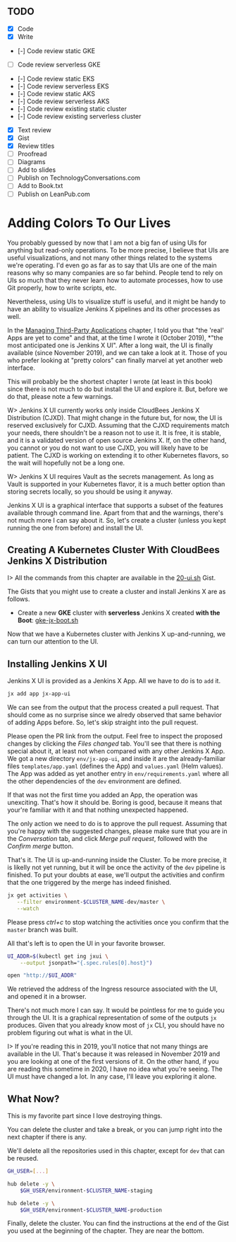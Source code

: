 ## TODO

- [X] Code
- [X] Write
- [-] Code review static GKE
- [ ] Code review serverless GKE
- [-] Code review static EKS
- [-] Code review serverless EKS
- [-] Code review static AKS
- [-] Code review serverless AKS
- [-] Code review existing static cluster
- [-] Code review existing serverless cluster
- [X] Text review
- [X] Gist
- [X] Review titles
- [ ] Proofread
- [ ] Diagrams
- [ ] Add to slides
- [ ] Publish on TechnologyConversations.com
- [ ] Add to Book.txt
- [ ] Publish on LeanPub.com 

# Adding Colors To Our Lives

You probably guessed by now that I am not a big fan of using UIs for anything but read-only operations. To be more precise, I believe that UIs are useful visualizations, and not many other things related to the systems we're operating. I'd even go as far as to say that UIs are one of the main reasons why so many companies are so far behind. People tend to rely on UIs so much that they never learn how to automate processes, how to use Git properly, how to write scripts, etc.

Nevertheless, using UIs to visualize stuff is useful, and it might be handy to have an ability to visualize Jenkins X pipelines and its other processes as well.

In the [Managing Third-Party Applications](#apps) chapter, I told you that "the 'real' Apps are yet to come" and that, at the time I wrote it (October 2019), *"the most anticipated one is Jenkins X UI". After a long wait, the UI is finally available (since November 2019), and we can take a look at it. Those of you who prefer looking at "pretty colors" can finally marvel at yet another web interface.

This will probably be the shortest chapter I wrote (at least in this book) since there is not much to do but install the UI and explore it. But, before we do that, please note a few warnings.

W> Jenkins X UI currently works only inside CloudBees Jenkins X Distribution (CJXD). That might change in the future but, for now, the UI is reserved exclusively for CJXD. Assuming that the CJXD requirements match your needs, there shouldn't be a reason not to use it. It is free, it is stable, and it is a validated version of open source Jenkins X. If, on the other hand, you cannot or you do not want to use CJXD, you will likely have to be patient. The CJXD is working on extending it to other Kubernetes flavors, so the wait will hopefully not be a long one.

W> Jenkins X UI requires Vault as the secrets management. As long as Vault is supported in your Kubernetes flavor, it is a much better option than storing secrets locally, so you should be using it anyway.

Jenkins X UI is a graphical interface that supports a subset of the features available through command line. Apart from that and the warnings, there's not much more I can say about it. So, let's create a cluster (unless you kept running the one from before) and install the UI.

## Creating A Kubernetes Cluster With CloudBees Jenkins X Distribution

I> All the commands from this chapter are available in the [20-ui.sh](https://gist.github.com/95fb4ff85cbc1327a2dbad4bd13c7fb7) Gist.

The Gists that you might use to create a cluster and install Jenkins X are as follows.

* Create a new **GKE** cluster with **serverless** Jenkins X created **with the Boot**: [gke-jx-boot.sh](https://gist.github.com/1eff2069aa68c4aee29c35b94dd9467f)

Now that we have a Kubernetes cluster with Jenkins X up-and-running, we can turn our attention to the UI.

## Installing Jenkins X UI

Jenkins X UI is provided as a Jenkins X App. All we have to do is to `add` it.

```bash
jx add app jx-app-ui
```

We can see from the output that the process created a pull request. That should come as no surprise since we alredy observed that same behavior of adding Apps before. So, let's skip straight into the pull request.

Please open the PR link from the output. Feel free to inspect the proposed changes by clicking the *Files changed* tab. You'll see that there is nothing special about it, at least not when compared with any other Jenkins X App. We got a new directory `env/jx-app-ui`, and inside it are the already-familiar files `templates/app.yaml` (defines the App) and `values.yaml` (Helm values). The App was added as yet another entry in `env/requirements.yaml` where all the other dependencies of the `dev` environment are defined.

If that was not the first time you added an App, the operation was unexciting. That's how it should be. Boring is good, because it means that your're familiar with it and that nothing unexpected happened.

The only action we need to do is to approve the pull request. Assuming that you're happy with the suggested changes, please make sure that you are in the *Conversation* tab, and click *Merge pull request*, followed with the *Confirm merge* button.

That's it. The UI is up-and-running inside the Cluster. To be more precise, it is likelly not yet running, but it will be once the activity of the `dev` pipeline is finished. To put your doubts at ease, we'll output the activities and confirm that the one triggered by the merge has indeed finished.

 ```bash
jx get activities \
    --filter environment-$CLUSTER_NAME-dev/master \
    --watch
```

Please press *ctrl+c* to stop watching the activities once you confirm that the `master` branch was built.

All that's left is to open the UI in your favorite browser.

```bash
UI_ADDR=$(kubectl get ing jxui \
    --output jsonpath="{.spec.rules[0].host}")

open "http://$UI_ADDR"
```

We retrieved the address of the Ingress resource associated with the UI, and opened it in a browser.

There's not much more I can say. It would be pointless for me to guide you through the UI. It is a graphical representation of some of the outputs `jx` produces. Given that you already know most of `jx` CLI, you should have no problem figuring out what is what in the UI.

I> If you're reading this in 2019, you'll notice that not many things are available in the UI. That's because it was released in November 2019 and you are looking at one of the first versions of it. On the other hand, if you are reading this sometime in 2020, I have no idea what you're seeing. The UI must have changed a lot. In any case, I'll leave you exploring it alone.

## What Now?

This is my favorite part since I love destroying things.

You can delete the cluster and take a break, or you can jump right into the next chapter if there is any.

We'll delete all the repositories used in this chapter, except for `dev` that can be reused.

```bash
GH_USER=[...]

hub delete -y \
    $GH_USER/environment-$CLUSTER_NAME-staging

hub delete -y \
    $GH_USER/environment-$CLUSTER_NAME-production
```

Finally, delete the cluster. You can find the instructions at the end of the Gist you used at the beginning of the chapter. They are near the bottom.